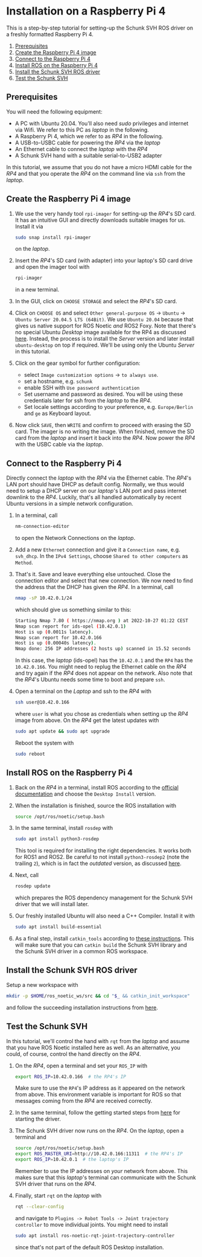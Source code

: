 # Installation on a Raspberry Pi 4

This is a step-by-step tutorial for setting-up the Schunk SVH ROS driver on a freshly formatted Raspberry Pi 4.

1. [Prerequisites](#prerequisites)
2. [Create the Raspberry Pi 4 image](#create-image)
3. [Connect to the Raspberry Pi 4](#connect-to-rp4)
4. [Install ROS on the Raspberry Pi 4](#install-ros)
4. [Install the Schunk SVH ROS driver](#install-schunk-driver)
4. [Test the Schunk SVH](#test-schunk-driver)

## Prerequisites <a name="prerequisites"></a>
You will need the following equipment:
  - A PC with Ubuntu 20.04. You'll also need *sudo* privileges and internet via Wifi. We refer to this PC as *laptop* in the following.
  - A Raspberry Pi 4, which we refer to as *RP4* in the following.
  - A USB-to-USBC cable for powering the *RP4* via the *laptop*
  - An Ethernet cable to connect the *laptop* with the *RP4*
  - A Schunk SVH hand with a suitable serial-to-USB2 adapter

In this tutorial, we assume that you do not have a micro HDMI cable for the *RP4* and that you operate the *RP4* on the command line via `ssh` from the *laptop*.

## Create the Raspberry Pi 4 image <a name="create-image"></a>
1. We use the very handy tool `rpi-imager` for setting-up the *RP4*'s SD card. It has an intuitive GUI and directly downloads suitable images for us.
   Install it via
   ```bash
   sudo snap install rpi-imager
   ```
   on the *laptop*.

2. Insert the *RP4*'s SD card (with adapter) into your laptop's SD card drive and open
   the imager tool with
   ```bash
   rpi-imager
   ```
   in a new terminal.

3. In the GUI, click on `CHOOSE STORAGE` and select the *RP4*'s SD card.

4. Click on `CHOOSE OS` and select `Other general-purpose OS` -> `Ubuntu` -> `Ubuntu Server 20.04.5 LTS (64Bit)`.
   We use `Ubuntu 20.04` because that gives us native support for ROS Noetic *and* ROS2 Foxy.
   Note that there's no special Ubuntu *Desktop* image available for the RP4 as discussed [here](https://askubuntu.com/questions/1348560). Instead, the process is to install the *Server* version
   and later install `ubuntu-desktop` on top if required. We'll be using only the Ubuntu *Server* in this tutorial.

5. Click on the gear symbol for further configuration:
   - select `Image customization options` -> `to always use`.
   - set a hostname, e.g. `schunk`
   - enable SSH with `Use password authentication`
   - Set username and password as desired. You will be using these credentials later for ssh from the *laptop* to the *RP4*.
   - Set locale settings according to your preference, e.g. `Europe/Berlin` and `ge` as Keyboard layout.

6. Now click `SAVE`, then `WRITE` and confirm to proceed with erasing the SD card.
   The imager is no writing the image. When finished, remove the SD card from the *laptop* and insert it back into the *RP4*.
   Now power the *RP4* with the USBC cable via the *laptop*.


## Connect to the Raspberry Pi 4 <a name="connect-to-rp4"></a>
Directly connect the *laptop* with the *RP4* via the Ethernet cable. The
*RP4*'s LAN port should have DHCP as default config. Normally, we thus would
need to setup a DHCP server on our *laptop*'s LAN port and pass internet downlink to the *RP4*.
Luckily, that's all handled automatically by recent Ubuntu versions in a simple network configuration.

1. In a terminal, call
   ```bash
   nm-connection-editor
   ```
   to open the Network Connections on the *laptop*.

2. Add a new `Ethernet` connection and give it a `Connection name`, e.g. `svh_dhcp`.
   In the `IPv4 Settings`, choose `Shared to other computers` as `Method`.

3. That's it. Save and leave everything else untouched.
   Close the connection editor and select that new connection.
   We now need to find the address that the DHCP has given the *RP4*.
   In a terminal, call
   ```bash
   nmap -sP 10.42.0.1/24
   ```
   which should give us something similar to this:
   ```bash
   Starting Nmap 7.80 ( https://nmap.org ) at 2022-10-27 01:22 CEST
   Nmap scan report for ids-opel (10.42.0.1)
   Host is up (0.0011s latency).
   Nmap scan report for 10.42.0.166
   Host is up (0.00040s latency).
   Nmap done: 256 IP addresses (2 hosts up) scanned in 15.52 seconds
   ```
   In this case, the *laptop* (ids-opel) has the `10.42.0.1` and the `RP4` has the `10.42.0.166`.
   You might need to replug the Ethernet cable on the *RP4* and try again if the *RP4* does not appear on the network.
   Also note that the *RP4*'s Ubuntu needs some time to boot and prepare `ssh`.

4. Open a terminal on the *Laptop* and ssh to the *RP4* with
   ```bash
   ssh user@10.42.0.166
   ```
   where `user` is what you chose as credentials when setting up the *RP4* image from above.
   On the *RP4* get the latest updates with
   ```bash
   sudo apt update && sudo apt upgrade
   ```
   Reboot the system with
   ```bash
   sudo reboot
   ```

## Install ROS on the Raspberry Pi 4 <a name="install-ros"></a>
1. Back on the *RP4* in a terminal, install ROS according to the [official documentation](http://wiki.ros.org/noetic/Installation/Ubuntu)
   and choose the `Desktop Install` version.

2. When the installation is finished, source the ROS installation with
   ```bash
   source /opt/ros/noetic/setup.bash
   ```
3. In the same terminal, install `rosdep` with
   ```bash
   sudo apt install python3-rosdep
   ```
   This tool is required for installing the right dependencies. It works both for ROS1 and ROS2.
   Be careful to not install `python3-rosdep2` (note the trailing `2`), which is in fact the *outdated* version, as discussed [here](https://answers.ros.org/question/359586/).

4. Next, call
   ```bash
   rosdep update
   ```
   which prepares the ROS dependency management for the Schunk SVH driver that we will install later.

5. Our freshly installed Ubuntu will also need a C++ Compiler. Install it with
   ```bash
   sudo apt install build-essential
   ```

6. As a final step, install `catkin_tools` according to [these instructions](https://catkin-tools.readthedocs.io/en/latest/installing.html#installing-on-ubuntu-with-apt-get).
   This will make sure that you can `catkin build` the Schunk SVH library and the Schunk SVH driver in a common ROS workspace.

## Install the Schunk SVH ROS driver <a name="install-schunk-driver"></a>
Setup a new workspace with
```bash
mkdir -p $HOME/ros_noetic_ws/src && cd "$_ && catkin_init_workspace"
```
and follow the succeeding installation instructions from [here](https://github.com/fzi-forschungszentrum-informatik/schunk_svh_ros_driver#installation).

## Test the Schunk SVH <a name="test-schunk-driver"></a>
In this tutorial, we'll control the hand with `rqt` from the *laptop* and assume that you have ROS Noetic installed here as well.
As an alternative, you could, of course, control the hand directly on the *RP4*.

1. On the *RP4*, open a terminal and set your `ROS_IP` with
   ```bash
   export ROS_IP=10.42.0.166  # the RP4's IP
   ```
   Make sure to use the `RP4`'s IP address as it appeared on the network from above.
   This environment variable is important for ROS so that messages coming from the *RP4* are received correctly.

2. In the same terminal, follow the getting started steps from [here](https://github.com/fzi-forschungszentrum-informatik/schunk_svh_ros_driver#getting-started) for starting the driver.

3. The Schunk SVH driver now runs on the *RP4*.
   On the *laptop*, open a terminal and
   ```bash
   source /opt/ros/noetic/setup.bash
   export ROS_MASTER_URI=http://10.42.0.166:11311  # the RP4's IP
   export ROS_IP=10.42.0.1  # the laptop's IP
   ```
   Remember to use the IP addresses on *your* network from above.
   This makes sure that this *laptop*'s terminal can communicate with the Schunk SVH driver that runs on the *RP4*.

4. Finally, start `rqt` on the *laptop* with
   ```bash
   rqt --clear-config
   ```
   and navigate to `Plugins -> Robot Tools -> Joint trajectory controller` to move individual joints.
   You might need to install
   ```bash
   sudo apt install ros-noetic-rqt-joint-trajectory-controller
   ```
   since that's not part of the default ROS Desktop installation.
